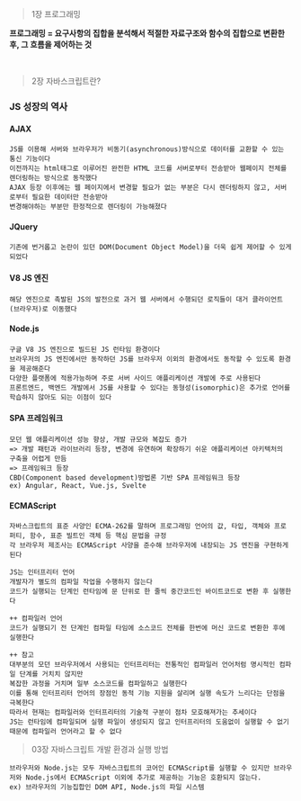 > 1장 프로그래밍

**프로그래밍 = 요구사항의 집합을 분석해서 적절한 자료구조와 함수의 집합으로 변환한 후, 그 흐름을 제어하는 것**

<br>

> 2장 자바스크립트란?

### JS 성장의 역사

#### AJAX

```
JS를 이용해 서버와 브라우저가 비동기(asynchronous)방식으로 데이터를 교환할 수 있는 통신 기능이다
이전까지는 html태그로 이루어진 완전한 HTML 코드를 서버로부터 전송받아 웹페이지 전체를 렌더링하는 방식으로 동작했다
AJAX 등장 이후에는 웹 페이지에서 변경할 필요가 없는 부분은 다시 렌더링하지 않고, 서버로부터 필요한 데이터만 전송받아
변경해야하는 부분만 한정적으로 렌더링이 가능해졌다
```

#### JQuery

```
기존에 번거롭고 논란이 있던 DOM(Document Object Model)을 더욱 쉽게 제어할 수 있게 되었다
```

#### V8 JS 엔진

```
해당 엔진으로 촉발된 JS의 발전으로 과거 웹 서버에서 수행되던 로직들이 대거 클라이언트(브라우저)로 이동했다
```

#### Node.js

```
구글 V8 JS 엔진으로 빌드된 JS 런타임 환경이다
브라우저의 JS 엔진에서만 동작하던 JS를 브라우저 이외의 환경에서도 동작할 수 있도록 환경을 제공해준다
다양한 플랫폼에 적용가능하며 주로 서버 사이드 애플리케이션 개발에 주로 사용된다
프론트엔드, 백엔드 개발에서 JS를 사용할 수 있다는 동형성(isomorphic)은 추가로 언어를 학습하지 않아도 되는 이점이 있다
```

#### SPA 프레임워크

```
모던 웹 애플리케이션 성능 향상, 개발 규모와 복잡도 증가
=> 개발 패턴과 라이브러리 등장, 변경에 유연하며 확장하기 쉬운 애플리케이션 아키텍처의 구축을 어렵게 만듬
=> 프레임워크 등장
CBD(Component based development)방법론 기반 SPA 프레임워크 등장
ex) Angular, React, Vue.js, Svelte
```

#### ECMAScript

```
자바스크립트의 표준 사양인 ECMA-262를 말하며 프로그래밍 언어의 값, 타입, 객체와 프로퍼티, 함수, 표준 빌트인 객체 등 핵심 문법을 규정
각 브라우저 제조사는 ECMAScript 사양을 준수해 브라우저에 내장되는 JS 엔진을 구현하게 된다
```

```
JS는 인터프리터 언어
개발자가 별도의 컴파일 작업을 수행하지 않는다
코드가 실행되는 단계인 런타임에 문 단위로 한 줄씩 중간코드인 바이트코드로 변환 후 실행한다

++ 컴파일러 언어
코드가 실행되기 전 단계인 컴파일 타임에 소스코드 전체를 한번에 머신 코드로 변환한 후에 실행한다

++ 참고
대부분의 모던 브라우저에서 사용되는 인터프리터는 전통적인 컴파일러 언어처럼 명시적인 컴파일 단계를 거치치 않지만
복잡한 과정을 거치며 일부 소스코드를 컴파일하고 실행한다
이를 통해 인터프리터 언어의 장점인 동적 기능 지원을 살리며 실행 속도가 느리다는 단점을 극복한다
따라서 현재는 컴파일러와 인터프리터의 기술적 구분이 점차 모호해져가는 추세이다
JS는 런타임에 컴파일되며 실행 파일이 생성되지 않고 인터프리터의 도움없이 실행할 수 없기 때문에 컴파일러 언어라고 할 수 없다
```

> 03장 자바스크립트 개발 환경과 실행 방법

```
브라우저와 Node.js는 모두 자바스크립트의 코어인 ECMAScript를 실행할 수 있지만 브라우저와 Node.js에서 ECMAScript 이외에 추가로 제공하는 기능은 호환되지 않는다.
ex) 브라우저의 기능집합인 DOM API, Node.js의 파일 시스템
```
